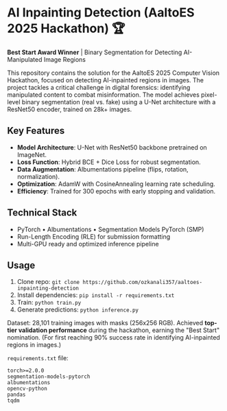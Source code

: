 # AI Inpainting Detection (AaltoES 2025 Hackathon) 🏆

**Best Start Award Winner** | Binary Segmentation for Detecting AI-Manipulated Image Regions

This repository contains the solution for the AaltoES 2025 Computer Vision Hackathon, focused on detecting AI-inpainted regions in images. The project tackles a critical challenge in digital forensics: identifying manipulated content to combat misinformation. The model achieves pixel-level binary segmentation (real vs. fake) using a U-Net architecture with a ResNet50 encoder, trained on 28k+ images.

## Key Features
- **Model Architecture**: U-Net with ResNet50 backbone pretrained on ImageNet.
- **Loss Function**: Hybrid BCE + Dice Loss for robust segmentation.
- **Data Augmentation**: Albumentations pipeline (flips, rotation, normalization).
- **Optimization**: AdamW with CosineAnnealing learning rate scheduling.
- **Efficiency**: Trained for 300 epochs with early stopping and validation.

## Technical Stack
- PyTorch • Albumentations • Segmentation Models PyTorch (SMP)
- Run-Length Encoding (RLE) for submission formatting
- Multi-GPU ready and optimized inference pipeline

## Usage
1. Clone repo: `git clone https://github.com/ozkanali357/aaltoes-inpainting-detection`
2. Install dependencies: `pip install -r requirements.txt`
3. Train: `python train.py`
4. Generate predictions: `python inference.py`

Dataset: 28,101 training images with masks (256x256 RGB). Achieved **top-tier validation performance** during the hackathon, earning the "Best Start" nomination. (For first reaching 90% success rate in identifying AI-inpainted regions in images.)

`requirements.txt` file:  
```
torch>=2.0.0
segmentation-models-pytorch
albumentations
opencv-python
pandas
tqdm
```  

